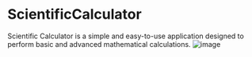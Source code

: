 # ScientificCalculator
Scientific Calculator is a simple and easy-to-use application designed to perform basic and advanced mathematical calculations.
![image](https://user-images.githubusercontent.com/107378571/221377267-80889d34-3534-4d37-bbfe-b517134bb50b.png)

